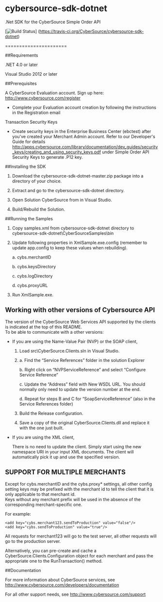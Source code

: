 cybersource-sdk-dotnet
======================

.Net SDK for the CyberSource Simple Order API

[![Build Status](https://travis-ci.org/CyberSource/cybersource-sdk-dotnet.png?branch=master)]
(https://travis-ci.org/CyberSource/cybersource-sdk-dotnet)


======================

##Requirements

.NET 4.0 or later

Visual Studio 2012 or later

##Prerequisites


A CyberSource Evaluation account. Sign up here:  <http://www.cybersource.com/register>

* Complete your Evaluation account creation by following the instructions in the Registration email

Transaction Security Keys

* Create security keys in the Enterprise Business Center (ebctest) after you've created your Merchant Admin account. 
Refer to our Developer's Guide for details <http://apps.cybersource.com/library/documentation/dev_guides/security_keys/creating_and_using_security_keys.pdf> under Simple Order API Security Keys to generate .P12 key.

##Installing the SDK 

1. Download the cybersource-sdk-dotnet-master.zip package into a directory of your choice. 

2. Extract and go to the cybersource-sdk-dotnet directory.

3. Open Solution CyberSource from in Visual Studio.

4. Build/Rebuild the Solution.

##Running the Samples

1. Copy samples.xml from cybersource-sdk-dotnet directory to cybersource-sdk-dotnet\CyberSourceSamples\bin

2. Update following properties in XmlSample.exe.config (remember to update app.config to keep these values when rebuilding).
	
	a. cybs.merchantID
	
	b. cybs.keysDirectory
	
	c. cybs.logDirectory
	
	d. cybs.proxyURL

3. Run XmlSample.exe.

## Working with other versions of Cybersource API

The version of the CyberSource Web Services API supported by the clients is indicated at the top of this README.  
To be able to communicate with a other versions:

* If you are using the Name-Value Pair (NVP) or the SOAP client,

    1. Load src\CyberSource.Clients.sln in Visual Studio.

    2.  
        a. Find the “Service References” folder in the solution Explorer
	
        b. Right click on “NVPServiceReference” and select “Configure Service Reference”
	
        c. Update the “Address” field with New WSDL URL. You should normally only need to update the version number at the end.
	
        d. Repeat for steps B and C for “SoapServiceReference” (also in the Service References folder)

    3. Build the Release configuration.

    4. Save a copy of the original CyberSource.Clients.dll and replace it with the one just built.


* If you are using the XML client,

    There is no need to update the client. Simply start using the new namespace URI in your input XML documents.
    The client will automatically pick it up and use the specified version.

## SUPPORT FOR MULTIPLE MERCHANTS

Except for cybs.merchantID and the cybs.proxy* settings, all other config setting keys may be prefixed with the merchant id to tell the client that it is only applicable to that merchant id.  
Keys without any merchant prefix will be used in the absence of the corresponding merchant-specific one.

For example:

	<add key="cybs.merchant123.sendToProduction" value="false"/>
	<add key="cybs.sendToProduction" value="true"/>

All requests for merchant123 will go to the test server, all other requests will go to the production server.

Alternatively, you can pre-create and cache a CyberSource.Clients.Configuration object for each merchant and pass the appropriate one to the RunTransaction() method.


##Documentation

For more information about CyberSource services, see <http://www.cybersource.com/developers/documentation>

For all other support needs, see <http://www.cybersource.com/support>
